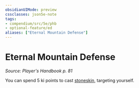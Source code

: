 ```yaml
---
obsidianUIMode: preview
cssclasses: json5e-note
tags:
- compendium/src/5e/phb
- optional-feature/ed
aliases: ["Eternal Mountain Defense"]
---
```

# Eternal Mountain Defense
*Source: Player's Handbook p. 81* 

You can spend 5 ki points to cast [stoneskin](../spells/stoneskin.md#), targeting yourself.